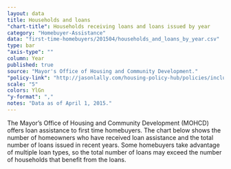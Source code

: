 ```yaml
---
layout: data
title: Households and loans
"chart-title": Households receiving loans and loans issued by year
category: "Homebuyer-Assistance"
data: "first-time-homebuyers/201504/households_and_loans_by_year.csv"
type: bar
"axis-type": ""
column: Year
published: true
source: "Mayor's Office of Housing and Community Development."
"policy-link": "http://jasonlally.com/housing-policy-hub/policies/inclusionary-housing/"
scale: "5"
colors: YlGn
"y-format": ","
notes: "Data as of April 1, 2015."
---
```


The Mayor’s Office of Housing and Community Development (MOHCD) offers loan assistance to first time homebuyers. The chart below shows the number of homeowners who have received loan assistance and the total number of loans issued in recent years. Some homebuyers take advantage of multiple loan types, so the total number of loans may exceed the number of households that benefit from the loans.
